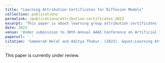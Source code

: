 ```yaml
---
title: "Learning Attribution Certificates for Diffusion Models"
collection: publications
permalink: /publications/attribution-certificates-2023
excerpt: 'This paper is about learning group attribution certificates for generative diffusion models.'
date: 2023
venue: 'Under submission to 38th Annual AAAI Conference on Artificial Intelligence'
paperurl: ' '
citation: 'Sameerah Helal and Aditya Thakur. (2023). &quot;Learning Attribution Certificates for Diffusion Models.&quot; Under submission to 38th Annual AAAI Conference on Artificial Intelligence.'
---
```


This paper is currently under review.
